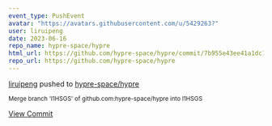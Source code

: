 ```yaml
---
event_type: PushEvent
avatar: "https://avatars.githubusercontent.com/u/5429263?"
user: liruipeng
date: 2023-06-16
repo_name: hypre-space/hypre
html_url: https://github.com/hypre-space/hypre/commit/7b955e43ee41a1dc16b87fdbecacfc1e6875402c
repo_url: https://github.com/hypre-space/hypre
---
```


<a href='https://github.com/liruipeng' target='_blank'>liruipeng</a> pushed to <a href='https://github.com/hypre-space/hypre' target='_blank'>hypre-space/hypre</a>

<small>Merge branch 'l1HSGS' of github.com:hypre-space/hypre into l1HSGS</small>

<a href='https://github.com/hypre-space/hypre/commit/7b955e43ee41a1dc16b87fdbecacfc1e6875402c' target='_blank'>View Commit</a>